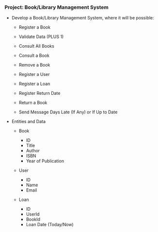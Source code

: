 ### Project: Book/Library Management System
- Develop a Book/Library Management System, where it will be possible:
   - Register a Book

   - Validate Data (PLUS 1)

   - Consult All Books

   - Consult a Book

   - Remove a Book

   - Register a User

   - Register a Loan

   - Register Return Date

   - Return a Book

   - Send Message Days Late (If Any) or If Up to Date
 
- Entities and Data
  - Book
    - ID
    - Title
    - Author
    - ISBN
    - Year of Publication

  - User
    - ID
    - Name
    - Email

  - Loan
    - ID
    - UserId
    - BookId
    - Loan Date (Today/Now)

